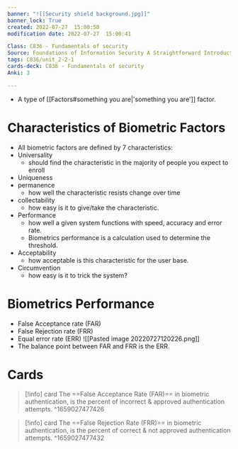 ```yaml
---
banner: "![[Security shield background.jpg]]"
banner_lock: True
created: 2022-07-27  15:00:50
modification date: 2022-07-27  15:00:41

Class: C836 - Fundamentals of security
Source: Foundations of Information Security A Straightforward Introduction
tags: C836/unit_2-2-1
cards-deck: C836 - Fundamentals of security
Anki: 3

---
```

- A type of [[Factors#something you are|'something you are']] factor.

# Characteristics of Biometric Factors
- All biometric factors are defined by 7 characteristics:
- Universality
	- should find the characteristic in the majority of people you expect to enroll
- Uniqueness
- permanence
	- how well the characteristic resists change over time
- collectability
	- how easy is it to give/take the characteristic.
- Performance
	- how well a given system functions with speed, accuracy and error rate.
	- Biometrics performance is a calculation used to determine the threshold.
- Acceptability
	- how acceptable is this characteristic for the user base.
- Circumvention
	- how easy is it to trick the system?

# Biometrics Performance
- False Acceptance rate (FAR)
- False Rejection rate (FRR)
- Equal error rate (ERR)
![[Pasted image 20220727120226.png]]
- The balance point between FAR and FRR is the ERR.

# Cards

>[!info] card
>The ==False Acceptance Rate (FAR)== in biometric authentication, is the percent of incorrect & approved authentication attempts.
^1659027477426

>[!info] card
>The ==False Rejection Rate (FRR)== in biometric authentication, is the percent of correct & not approved authentication attempts.
^1659027477432
